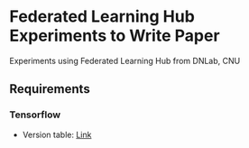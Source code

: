 # Federated Learning Hub Experiments to Write Paper
Experiments using Federated Learning Hub from DNLab, CNU



## Requirements

### Tensorflow

- Version table: [Link](https://www.tensorflow.org/install/source)

